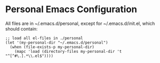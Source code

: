 # Personal Emacs Configuration

All files are in ~/.emacs.d/personal, except for ~/.emacs.d/init.el, which should contain:

```
;; load all el-files in ./personal
(let '(my-personal-dir "~/.emacs.d/personal")
  (when (file-exists-p my-personal-dir)
    (mapc 'load (directory-files my-personal-dir 't "^[^#\.].*\\.el$"))))
```
